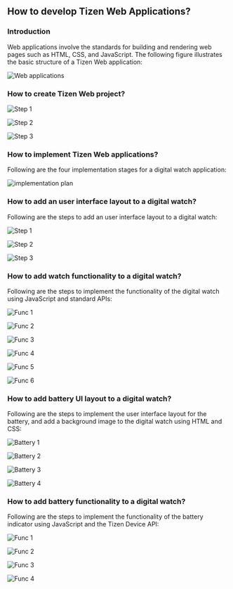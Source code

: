 ## How to develop Tizen Web Applications?

### Introduction
Web applications involve the standards for building and rendering web pages such as HTML, CSS, and JavaScript. The following figure illustrates the basic structure of a Tizen Web application:

![Web applications](./media/web_app.png)



### How to create Tizen Web project?

![Step 1](./media/step1.png)

![Step 2](./media/step2.png)

![Step 3](./media/step3.png)
   

   
### How to implement Tizen Web applications?

Following are the four implementation stages for a digital watch application:

![implementation plan](./media/imp_pla.png)


### How to add an user interface layout to a digital watch?

Following are the steps to add an user interface layout to a digital watch:

![Step 1](./media/ste1.png)

![Step 2](./media/ste2.png)

![Step 3](./media/ste3.png)  

### How to add watch functionality to a digital watch?

Following are the steps to implement the functionality of the digital watch using JavaScript and standard APIs:

![Func 1](./media/fu1.png)

![Func 2](./media/fu2.png)

![Func 3](./media/fu3.png)

![Func 4](./media/fu4.png)

![Func 5](./media/fu5.png)  

![Func 6](./media/fu6.png)

### How to add battery UI layout to a digital watch?

Following are the steps to implement the user interface layout for the battery, and add a background image to the digital watch using HTML and CSS:

![Battery 1](./media/ba1.png) 

![Battery 2](./media/ba2.png)

![Battery 3](./media/ba3.png)

![Battery 4](./media/ba4.png)


### How to add battery functionality to a digital watch?

Following are the steps to implement the functionality of the battery indicator using JavaScript and the Tizen Device API:

![Func 1](./media/bf1.png)

![Func 2](./media/bf2.png)

![Func 3](./media/bf3.png)

![Func 4](./media/bf4.png)






